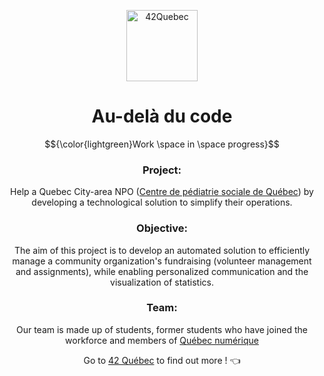 <p align="center">
  <img width="114" alt="42Quebec" src="https://github.com/LaOuede/Pro-Bono/assets/114024436/124ac885-64f1-43b0-bbce-8d04bc7687d7"/> 
</p>


<h1 align=center>Au-delà du code</h1>

<p align=center>
$${\color{lightgreen}Work \space in \space progress}$$
</p>

<div align=center>

<h3 align=center>Project: </h3>

Help a Quebec City-area NPO ([Centre de pédiatrie sociale de Québec](https://pediatriesocialequebec.org)) by developing a technological solution to simplify their operations.

<h3 align=center>Objective: </h3>

The aim of this project is to develop an automated solution to efficiently manage a community organization's fundraising (volunteer management and assignments),
while enabling personalized communication and the visualization of statistics.

<h3 align=center>Team: </h3>

Our team is made up of students, former students who have joined the workforce and members of [Québec numérique](https://quebecnumerique.com)

</div>

<div align="center">

Go to [42 Québec](https://42quebec.com/blogue/42-quebec-probono/) to find out more ! 👈
</div>

